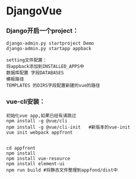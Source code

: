 # DjangoVue


### Django开启一个project：
    django-admin.py startproject Demo
    django-admin.py startapp appback

    setting文件配置：
    将appback添加到INSTALLED_APPS中
    数据库配置 字段DATABASES
    模板路径
    TEMPLATES 的DIRS字段配置新建的vue的路径


### vue-cli安装：
    初始化vue app,如果已经有请跳过
    npm install -g @vue/cli
    npm install -g @vue/cli-init   #新版本的vue-init
    vue init webpack appfront  


    cd appfront
    npm install
    npm install vue-resource
    npm install element-ui
    npm run build #将静态文件整理到appfond/dist中